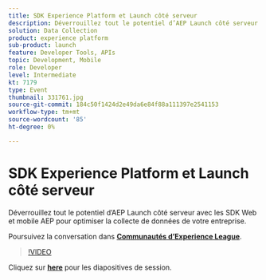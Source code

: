 ```yaml
---
title: SDK Experience Platform et Launch côté serveur
description: Déverrouillez tout le potentiel d’AEP Launch côté serveur avec les SDK Web et mobile AEP pour optimiser la collecte de données de votre entreprise. Cette session a été diffusée dans le cadre d’un événement de contenu Adobe Developers Live.
solution: Data Collection
product: experience platform
sub-product: launch
feature: Developer Tools, APIs
topic: Development, Mobile
role: Developer
level: Intermediate
kt: 7179
type: Event
thumbnail: 331761.jpg
source-git-commit: 184c50f1424d2e49da6e84f88a111397e2541153
workflow-type: tm+mt
source-wordcount: '85'
ht-degree: 0%

---
```



# SDK Experience Platform et Launch côté serveur

Déverrouillez tout le potentiel d’AEP Launch côté serveur avec les SDK Web et mobile AEP pour optimiser la collecte de données de votre entreprise.

Poursuivez la conversation dans **[Communautés d’Experience League](http://adobe.ly/36Yd3v6)**.

>[!VIDEO](https://video.tv.adobe.com/v/331761/?quality=12&learn=on&hidetitle=true)

Cliquez sur **[here](/help/adobe-developers-live/assets/experience-platform-sdk-launch.pdf)** pour les diapositives de session.
